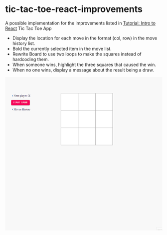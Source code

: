 # tic-tac-toe-react-improvements
A possible implementation for the improvements listed in [Tutorial: Intro to React](https://reactjs.org/tutorial/tutorial.html) Tic Tac Toe App
* Display the location for each move in the format (col, row) in the move history list.
* Bold the currently selected item in the move list.
* Rewrite Board to use two loops to make the squares instead of hardcoding them.
* When someone wins, highlight the three squares that caused the win.
* When no one wins, display a message about the result being a draw.

![demo](https://github.com/D-mser/tic-tac-toe-react-improvements/blob/main/public/tic-tac-toe.gif)
